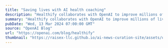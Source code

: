 ```yaml
---
title: "Saving lives with AI health coaching"
description: "Healthify collaborates with OpenAI to improve millions of lives with sustainable weight loss."
summary: "Healthify collaborates with OpenAI to improve millions of lives with sustainable weight loss."
pubDate: "Wed, 13 Mar 2024 07:00:00 GMT"
source: "OpenAI Blog"
url: "https://openai.com/blog/healthify"
thumbnail: "https://raisex-llc.github.io/ai-news-curation-site/assets/openai_logo.png"
---
```


